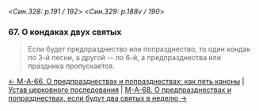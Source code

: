 
<*Син.328: p.191 / 192*>
<*Син.329: p.188v / 190*>

### 67. О кондаках двух святых

> Если будет предпразднество или попразднество, то один кондак по 3-й песни,
> а другой -- по 6-й, а предпразднества или праздника пропускается.

[← М-A-66. О предпразднествах и попразднествах: как петь каноны](m_a_066)
| [Устав церковного последования](README.md)
| [М-A-68. О предпразднествах и попразднествах, если будут два святых в неделю →](m_a_068.md)
